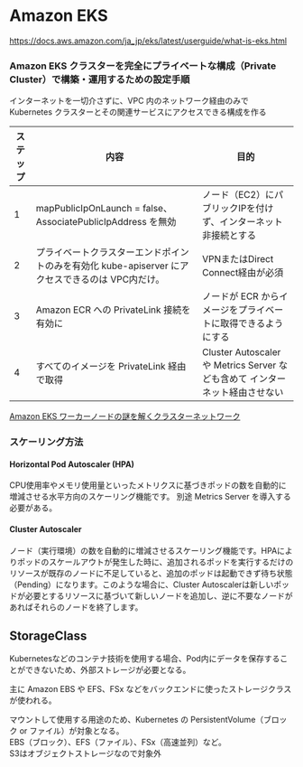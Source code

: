# Amazon EKS

https://docs.aws.amazon.com/ja_jp/eks/latest/userguide/what-is-eks.html


### Amazon EKS クラスターを完全にプライベートな構成（Private Cluster）で構築・運用するための設定手順

インターネットを一切介さずに、VPC 内のネットワーク経由のみで Kubernetes クラスターとその関連サービスにアクセスできる構成を作る

|ステップ|内容|目的|
|------|----|----|
|1|mapPublicIpOnLaunch = false、AssociatePublicIpAddress を無効|ノード（EC2）にパブリックIPを付けず、インターネット非接続とする|
|2|プライベートクラスターエンドポイントのみを有効化	kube-apiserver にアクセスできるのは VPC内だけ。|VPNまたはDirect Connect経由が必須|
|3|Amazon ECR への PrivateLink 接続を有効に|ノードが ECR からイメージをプライベートに取得できるようにする|
|4|すべてのイメージを PrivateLink 経由で取得|Cluster Autoscaler や Metrics Server なども含めて インターネット経由させない|

[Amazon EKS ワーカーノードの謎を解くクラスターネットワーク](https://aws.amazon.com/jp/blogs/news/de-mystifying-cluster-networking-for-amazon-eks-worker-nodes/)

### スケーリング方法
####  Horizontal Pod Autoscaler (HPA)
CPU使用率やメモリ使用量といったメトリクスに基づきポッドの数を自動的に増減させる水平方向のスケーリング機能です。
別途 Metrics Server を導入する必要がある。

#### Cluster Autoscaler
ノード（実行環境）の数を自動的に増減させるスケーリング機能です。HPAによりポッドのスケールアウトが発生した時に、追加されるポッドを実行するだけのリソースが既存のノードに不足していると、追加のポッドは起動できず待ち状態（Pending）になります。このような場合に、Cluster Autoscalerは新しいポッドが必要とするリソースに基づいて新しいノードを追加し、逆に不要なノードがあればそれらのノードを終了します。

## StorageClass

Kubernetesなどのコンテナ技術を使用する場合、Pod内にデータを保存することができないため、外部ストレージが必要となる。

主に Amazon EBS や EFS、FSx などをバックエンドに使ったストレージクラスが使われる。

マウントして使用する用途のため、Kubernetes の PersistentVolume（ブロック or ファイル）が対象となる。
<br>EBS（ブロック）、EFS（ファイル）、FSx（高速並列）など。
<br>S3はオブジェクトストレージなので対象外
